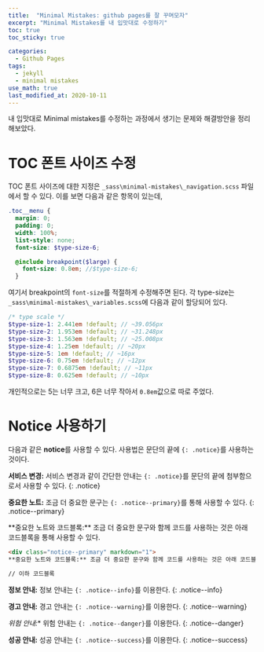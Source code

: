 ```yaml
---
title:  "Minimal Mistakes: github pages를 잘 꾸며모자"
excerpt: "Minimal Mistakes를 내 입맛대로 수정하기"
toc: true
toc_sticky: true

categories:
  - Github Pages
tags:
  - jekyll
  - minimal mistakes
use_math: true
last_modified_at: 2020-10-11
---
```


내 입맛대로 Minimal mistakes를 수정하는 과정에서 생기는 문제와 해결방안을 정리해보았다.

# TOC 폰트 사이즈 수정

TOC 폰트 사이즈에 대한 지정은 `_sass\minimal-mistakes\_navigation.scss` 파일에서 할 수 있다.
이를 보면 다음과 같은 항목이 있는데,

```scss
.toc__menu {
  margin: 0;
  padding: 0;
  width: 100%;
  list-style: none;
  font-size: $type-size-6;

  @include breakpoint($large) {
    font-size: 0.8em; //$type-size-6;
  }
```

여기서 breakpoint의 `font-size`를 적절하게 수정해주면 된다. 각 type-size는 `_sass\minimal-mistakes\_variables.scss`에 다음과 같이 할당되어 있다.

```scss
/* type scale */
$type-size-1: 2.441em !default; // ~39.056px
$type-size-2: 1.953em !default; // ~31.248px
$type-size-3: 1.563em !default; // ~25.008px
$type-size-4: 1.25em !default; // ~20px
$type-size-5: 1em !default; // ~16px
$type-size-6: 0.75em !default; // ~12px
$type-size-7: 0.6875em !default; // ~11px
$type-size-8: 0.625em !default; // ~10px
```

개인적으로는 5는 너무 크고, 6은 너무 작아서 `0.8em`값으로 따로 주었다.

# Notice 사용하기

다음과 같은 **notice**를 사용할 수 있다. 사용법은 문단의 끝에 `{: .notice}`를 사용하는 것이다. 

**서비스 변경:** 서비스 변경과 같이 간단한 안내는 `{: .notice}`를 문단의 끝에 첨부함으로서 사용할 수 있다.
{: .notice}

**중요한 노트:** 조금 더 중요한 문구는 `{: .notice--primary}`를 통해 사용할 수 있다.
{: .notice--primary}

<div class="notice--primary" markdown="1">
**중요한 노트와 코드블록:** 조금 더 중요한 문구와 함께 코드를 사용하는 것은 아래 코드블록을 통해 사용할 수 있다.

```html
<div class="notice--primary" markdown="1">
**중요한 노트와 코드블록:** 조금 더 중요한 문구와 함께 코드를 사용하는 것은 아래 코드블록을 통해 사용할 수 있다.

// 이하 코드블록
```
</div>

**정보 안내:** 정보 안내는 `{: .notice--info}`를 이용한다.
{: .notice--info}

**경고 안내:** 경고 안내는 `{: .notice--warning}`를 이용한다.
{: .notice--warning}

*위험 안내:** 위험 안내는 `{: .notice--danger}`를 이용한다.
{: .notice--danger}

**성공 안내:** 성공 안내는 `{: .notice--success}`를 이용한다.
{: .notice--success}